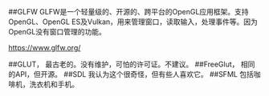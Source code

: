 ##GLFW
GLFW是一个轻量级的、开源的、跨平台的OpenGL应用框架。支持OpenGL、OpenGL ES及Vulkan，用来管理窗口，读取输入，处理事件等。因为OpenGL没有窗口管理的功能。

https://www.glfw.org/

##GLUT，
最古老的。没有维护，可怕的许可证。不建议。
##FreeGlut，
相同的API，但开源。
##SDL
我认为这个很奇怪，但有些人喜欢它。
##SFML
包括咖啡机，洗衣机和手机。






